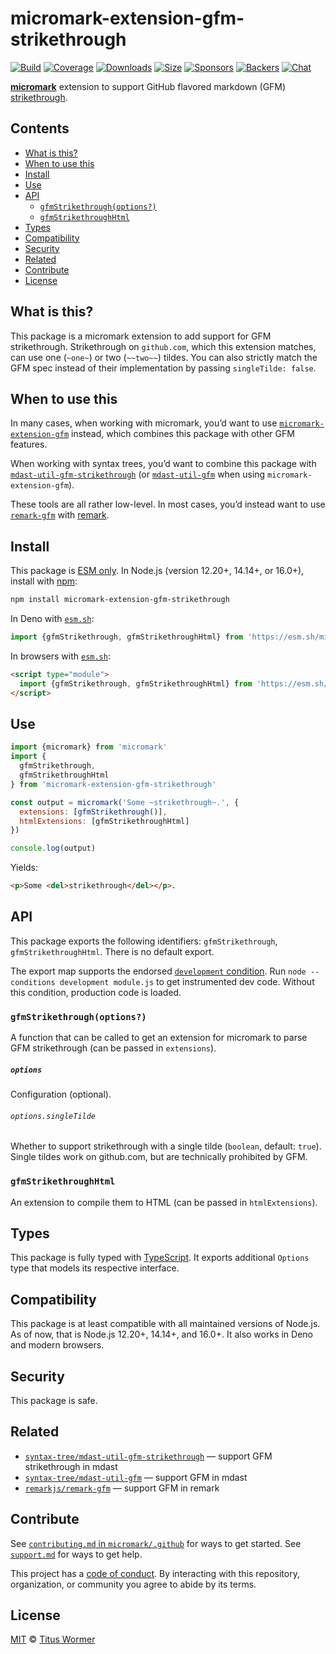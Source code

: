 # micromark-extension-gfm-strikethrough

[![Build][build-badge]][build]
[![Coverage][coverage-badge]][coverage]
[![Downloads][downloads-badge]][downloads]
[![Size][size-badge]][size]
[![Sponsors][sponsors-badge]][collective]
[![Backers][backers-badge]][collective]
[![Chat][chat-badge]][chat]

**[micromark][]** extension to support GitHub flavored markdown (GFM)
[strikethrough][].

## Contents

*   [What is this?](#what-is-this)
*   [When to use this](#when-to-use-this)
*   [Install](#install)
*   [Use](#use)
*   [API](#api)
    *   [`gfmStrikethrough(options?)`](#gfmstrikethroughoptions)
    *   [`gfmStrikethroughHtml`](#gfmstrikethroughhtml)
*   [Types](#types)
*   [Compatibility](#compatibility)
*   [Security](#security)
*   [Related](#related)
*   [Contribute](#contribute)
*   [License](#license)

## What is this?

This package is a micromark extension to add support for GFM strikethrough.
Strikethrough on `github.com`, which this extension matches, can use one
(`~one~`) or two (`~~two~~`) tildes.
You can also strictly match the GFM spec instead of their implementation by
passing `singleTilde: false`.

## When to use this

In many cases, when working with micromark, you’d want to use
[`micromark-extension-gfm`][micromark-extension-gfm] instead, which combines
this package with other GFM features.

When working with syntax trees, you’d want to combine this package with
[`mdast-util-gfm-strikethrough`][mdast-util-gfm-strikethrough] (or
[`mdast-util-gfm`][mdast-util-gfm] when using `micromark-extension-gfm`).

These tools are all rather low-level.
In most cases, you’d instead want to use [`remark-gfm`][remark-gfm] with
[remark][].

## Install

This package is [ESM only][esm].
In Node.js (version 12.20+, 14.14+, or 16.0+), install with [npm][]:

```sh
npm install micromark-extension-gfm-strikethrough
```

In Deno with [`esm.sh`][esmsh]:

```js
import {gfmStrikethrough, gfmStrikethroughHtml} from 'https://esm.sh/micromark-extension-gfm-strikethrough@1'
```

In browsers with [`esm.sh`][esmsh]:

```html
<script type="module">
  import {gfmStrikethrough, gfmStrikethroughHtml} from 'https://esm.sh/micromark-extension-gfm-strikethrough@1?bundle'
</script>
```

## Use

```js
import {micromark} from 'micromark'
import {
  gfmStrikethrough,
  gfmStrikethroughHtml
} from 'micromark-extension-gfm-strikethrough'

const output = micromark('Some ~strikethrough~.', {
  extensions: [gfmStrikethrough()],
  htmlExtensions: [gfmStrikethroughHtml]
})

console.log(output)
```

Yields:

```html
<p>Some <del>strikethrough</del></p>.
```

## API

This package exports the following identifiers: `gfmStrikethrough`,
`gfmStrikethroughHtml`.
There is no default export.

The export map supports the endorsed
[`development` condition](https://nodejs.org/api/packages.html#packages_resolving_user_conditions).
Run `node --conditions development module.js` to get instrumented dev code.
Without this condition, production code is loaded.

### `gfmStrikethrough(options?)`

A function that can be called to get an extension for micromark to parse
GFM strikethrough (can be passed in `extensions`).

##### `options`

Configuration (optional).

###### `options.singleTilde`

Whether to support strikethrough with a single tilde (`boolean`, default:
`true`).
Single tildes work on github.com, but are technically prohibited by GFM.

### `gfmStrikethroughHtml`

An extension to compile them to HTML (can be passed in `htmlExtensions`).

## Types

This package is fully typed with [TypeScript][].
It exports additional `Options` type that models its respective interface.

## Compatibility

This package is at least compatible with all maintained versions of Node.js.
As of now, that is Node.js 12.20+, 14.14+, and 16.0+.
It also works in Deno and modern browsers.

## Security

This package is safe.

## Related

*   [`syntax-tree/mdast-util-gfm-strikethrough`][mdast-util-gfm-strikethrough]
    — support GFM strikethrough in mdast
*   [`syntax-tree/mdast-util-gfm`][mdast-util-gfm]
    — support GFM in mdast
*   [`remarkjs/remark-gfm`][remark-gfm]
    — support GFM in remark

## Contribute

See [`contributing.md` in `micromark/.github`][contributing] for ways to get
started.
See [`support.md`][support] for ways to get help.

This project has a [code of conduct][coc].
By interacting with this repository, organization, or community you agree to
abide by its terms.

## License

[MIT][license] © [Titus Wormer][author]

<!-- Definitions -->

[build-badge]: https://github.com/micromark/micromark-extension-gfm-strikethrough/workflows/main/badge.svg

[build]: https://github.com/micromark/micromark-extension-gfm-strikethrough/actions

[coverage-badge]: https://img.shields.io/codecov/c/github/micromark/micromark-extension-gfm-strikethrough.svg

[coverage]: https://codecov.io/github/micromark/micromark-extension-gfm-strikethrough

[downloads-badge]: https://img.shields.io/npm/dm/micromark-extension-gfm-strikethrough.svg

[downloads]: https://www.npmjs.com/package/micromark-extension-gfm-strikethrough

[size-badge]: https://img.shields.io/bundlephobia/minzip/micromark-extension-gfm-strikethrough.svg

[size]: https://bundlephobia.com/result?p=micromark-extension-gfm-strikethrough

[sponsors-badge]: https://opencollective.com/unified/sponsors/badge.svg

[backers-badge]: https://opencollective.com/unified/backers/badge.svg

[collective]: https://opencollective.com/unified

[chat-badge]: https://img.shields.io/badge/chat-discussions-success.svg

[chat]: https://github.com/micromark/micromark/discussions

[npm]: https://docs.npmjs.com/cli/install

[esmsh]: https://esm.sh

[license]: license

[author]: https://wooorm.com

[contributing]: https://github.com/micromark/.github/blob/main/contributing.md

[support]: https://github.com/micromark/.github/blob/main/support.md

[coc]: https://github.com/micromark/.github/blob/main/code-of-conduct.md

[esm]: https://gist.github.com/sindresorhus/a39789f98801d908bbc7ff3ecc99d99c

[typescript]: https://www.typescriptlang.org

[micromark]: https://github.com/micromark/micromark

[remark]: https://github.com/remarkjs/remark

[micromark-extension-gfm]: https://github.com/micromark/micromark-extension-gfm

[mdast-util-gfm-strikethrough]: https://github.com/syntax-tree/mdast-util-gfm-strikethrough

[mdast-util-gfm]: https://github.com/syntax-tree/mdast-util-gfm

[remark-gfm]: https://github.com/remarkjs/remark-gfm

[strikethrough]: https://github.github.com/gfm/#strikethrough-extension-
